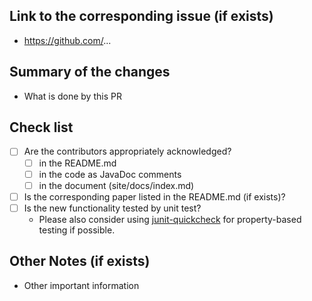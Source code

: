## Link to the corresponding issue (if exists)

* https://github.com/...

## Summary of the changes

* What is done by this PR

## Check list

* [ ] Are the contributors appropriately acknowledged?
    * [ ] in the README.md
    * [ ] in the code as JavaDoc comments
    * [ ] in the document (site/docs/index.md)
* [ ] Is the corresponding paper listed in the README.md (if exists)?
* [ ] Is the new functionality tested by unit test?
    * Please also consider using [junit-quickcheck](https://github.com/pholser/junit-quickcheck) for property-based testing if possible.

## Other Notes (if exists)

* Other important information
